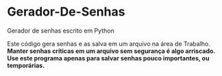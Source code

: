 # Gerador-De-Senhas
Gerador de senhas escrito em Python

Este código gera senhas e as salva em um arquivo na área de Trabalho. 
**Manter senhas críticas em um arquivo sem segurança é algo arriscado. 
Use este programa apenas para salvar senhas pouco importantes, ou temporárias.**
